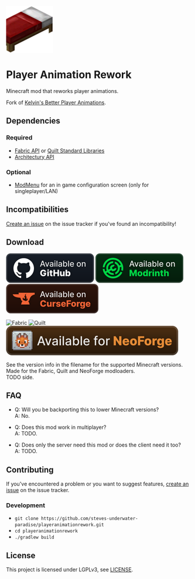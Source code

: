 ![Player Animation Rework icon](docs/media/icon_128x128.png)

# Player Animation Rework

Minecraft mod that reworks player animations.

Fork of [Kelvin's Better Player Animations](<https://github.com/Kelvin285/KelvinsBetterPlayerAnimations>).

## Dependencies

### Required

- [Fabric API](https://modrinth.com/mod/fabric-api) or [Quilt Standard Libraries](https://modrinth.com/mod/qsl)
- [Architectury API](https://modrinth.com/mod/architectury-api)

### Optional

- [ModMenu](https://modrinth.com/mod/modmenu) for an in game configuration screen (only for singleplayer/LAN)

## Incompatibilities

[Create an issue](https://github.com/Steveplays28/realisticsleep/issues/new) on the issue tracker if you've found an incompatibility!

## Download

[![GitHub](https://github.com/intergrav/devins-badges/raw/2dc967fc44dc73850eee42c133a55c8ffc5e30cb/assets/cozy/available/github_vector.svg)](https://github.com/steves-underwater-paradise/playeranimationrework)
[![Modrinth](https://github.com/intergrav/devins-badges/raw/2dc967fc44dc73850eee42c133a55c8ffc5e30cb/assets/cozy/available/modrinth_vector.svg)](https://modrinth.com/mod/playeranimationrework)
[![CurseForge](https://github.com/intergrav/devins-badges/raw/2dc967fc44dc73850eee42c133a55c8ffc5e30cb/assets/cozy/available/curseforge_vector.svg)](https://www.curseforge.com/minecraft/mc-mods/playeranimationrework)

![Fabric](https://github.com/intergrav/devins-badges/raw/2dc967fc44dc73850eee42c133a55c8ffc5e30cb/assets/compact/supported/fabric_vector.svg)
![Quilt](https://github.com/intergrav/devins-badges/raw/2dc967fc44dc73850eee42c133a55c8ffc5e30cb/assets/compact/supported/quilt_vector.svg)
![NeoForge](docs/assets/badges/compact/supported/neoforge_vector.svg)

See the version info in the filename for the supported Minecraft versions.  
Made for the Fabric, Quilt and NeoForge modloaders.  
TODO side.

## FAQ

- Q: Will you be backporting this to lower Minecraft versions?  
  A: No.

- Q: Does this mod work in multiplayer?  
  A: TODO.

- Q: Does only the server need this mod or does the client need it too?  
  A: TODO.

## Contributing

If you've encountered a problem or you want to suggest
features, [create an issue](https://github.com/steves-underwater-paradise/playeranimationrework/issues/new) on the issue tracker.

### Development

- `git clone https://github.com/steves-underwater-paradise/playeranimationrework.git`
- `cd playeranimationrework`
- `./gradlew build`

## License

This project is licensed under LGPLv3,
see [LICENSE](https://github.com/steves-underwater-paradise/playeranimationrework/blob/1.21.1/LICENSE).
